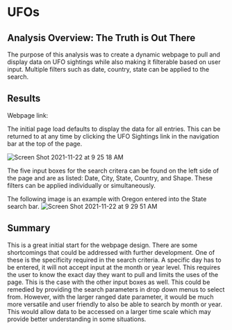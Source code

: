 # UFOs

## Analysis Overview: The Truth is Out There
The purpose of this analysis was to create a dynamic webpage to pull and display data on UFO sightings while also making it filterable based on user input.  Multiple filters such as date, country, state can be applied to the search. 


## Results

Webpage link: 

The initial page load defaults to display the data for all entries. This can be returned to at any time by clicking the UFO Sightings link in the navigation bar at the top of the page. 

![Screen Shot 2021-11-22 at 9 25 18 AM](https://user-images.githubusercontent.com/89947873/142878469-8795d6e3-4e5e-4224-988d-be784933a358.png)

The five input boxes for the search critera can be found on the left side of the page and are as listed: Date, City, State, Country, and Shape. These filters can be applied individually or simultaneously. 

The following image is an example with Oregon entered into the State search bar.
![Screen Shot 2021-11-22 at 9 29 51 AM](https://user-images.githubusercontent.com/89947873/142879226-9eb9a321-13e7-4a13-82a7-fcae82869a88.png)


## Summary
This is a great initial start for the webpage design. There are some shortcomings that could be addressed with further development. One of these is the specificity required in the search criteria. A specific day has to be entered, it will not accept input at the month or year level. This requires the user to know the exact day they want to pull and limits the uses of the page. This is the case with the other input boxes as well. This could be remedied by providing the search parameters in drop down menus to select from. However, with the larger ranged date parameter, it would be much more versatile and user friendly to also be able to search by month or year. This would allow data to be accessed on a larger time scale which may provide better understanding in some situations.
